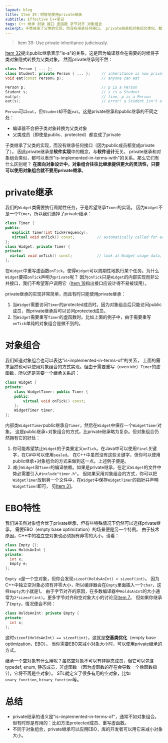 ```yaml
---
layout: blog
title: Item 39：明智地使用private继承
subtitle: Effective C++笔记
tags: C++ 继承 封装 接口 虚函数 字节对齐 对象组合
excerpt: 子类继承了父类的实现，而没有继承任何接口。 private继承和对象组合类似，都可以表示"is-implemented-in-terms-with"的关系。但对象组合往往比继承提供更大的灵活性。
---
```


> Item 39: Use private inheritance judiciously.

[Item 32][item32]提出public继承表示"is-a"的关系，这是因为编译器会在需要的时候将子类对象隐式转换为父类对象。
然而private继承则不然：

```cpp
class Person { ... };
class Student: private Person { ... };     // inheritance is now private
void eat(const Person& p);                 // anyone can eat

Person p;                                  // p is a Person
Student s;                                 // s is a Student
eat(p);                                    // fine, p is a Person
eat(s);                                    // error! a Student isn't a Person
```

`Person`可以`eat`，但`Student`却不能`eat`。这是private继承和public继承的不同之处：

* 编译器不会把子类对象转换为父类对象
* 父类成员（即使是public、protected）都变成了private

子类继承了父类的实现，而没有继承任何接口（因为public成员都变成private了）。
因此private继承是**软件实现**中的概念，与**软件设计**无关。
private继承和对象组合类似，都可以表示"is-implemented-in-terms-with"的关系。那么它们有什么区别呢？
**在面向对象设计中，对象组合往往比继承提供更大的灵活性，只要可以使用对象组合就不要用private继承**。

<!--more-->

# private继承

我们的`Widget`类需要执行周期性任务，于是希望继承`Timer`的实现。
因为`Widget`不是一个`Timer`，所以我们选择了private继承：

```cpp
class Timer {
public:
   explicit Timer(int tickFrequency);
   virtual void onTick() const;          // automatically called for each tick
};
class Widget: private Timer {
private:
  virtual void onTick() const;           // look at Widget usage data, etc.
};
```

在`Widget`中重写虚函数`onTick`，使得`Widget`可以周期性地执行某个任务。为什么`Widget`要把`onTick`声明为`private`呢？
因为`onTick`只是`Widget`的内部实现而非公共接口，我们不希望客户调用它（[Item 18][item18]指出接口应设计得不易被误用）。

private继承的实现非常简单，而且有时只能使用private继承：

1. 当`Widget`需要访问`Timer`的protected成员时。因为对象组合后只能访问public成员，而private继承后可以访问protected成员。
2. 当`Widget`需要重写`Timer`的虚函数时。比如上面的例子中，由于需要重写`onTick`单纯的对象组合是做不到的。

# 对象组合

我们知道对象组合也可以表达"is-implemented-in-terms-of"的关系，
上面的需求当然也可以使用对象组合的方式实现。但由于需要重写（override）`Timer`的虚函数，所以还是需要一个继承关系的：

```cpp
class Widget {
private:
    class WidgetTimer: public Timer {
    public:
        virtual void onTick() const;
    };
    WidgetTimer timer;
};
```

内部类`WidgetTimer`public继承自`Timer`，然后在`Widget`中保存一个`WidgetTimer`对象。
这是public继承+对象组合的方式，比private继承略为复杂。但对象组合仍然拥有它的好处：

1. 你可能希望禁止`Widget`的子类重定义`onTick`。在Java中可以使用`finel`关键字，在C#中可以使用`sealed`。
在C++中虽然没有这些关键字，但你可以使用public继承+对象组合的方式来做到这一点。上述例子便是。
2. 减小`Widget`和`Timer`的编译依赖。如果是private继承，在定义`Widget`的文件中势必需要引入`#include"timer.h"`。
但如果采用对象组合的方式，你可以把`WidgetTimer`放到另一个文件中，在`Widget`中保存`WidgetTimer`的指针并声明`WidgetTimer`即可，
见[Item 31][item31]。

# EBO特性

我们讲虽然对象组合优于private继承，但有些特殊情况下仍然可以选择private继承。
需要EBO（empty base optimization）的场景便是另一个特例。
由于技术原因，C++中的独立空对象也必须拥有非零的大小，请看：

```cpp
class Empty {}; 
class HoldsAnInt {
private:
  int x;
  Empty e;        
};
```

`Empty e`是一个空对象，但你会发现`sizeof(HoldsAnInt) > sizeof(int)`。
因为C++中独立空对象必须有非零大小，所以编译器会在`Empty`里面插入一个`char`，这样`Empty`大小就是1。
由于字节对齐的原因，在多数编译器中`HoldsAnInt`的大小通常为`2*sizeof(int)`。更多字节对齐和空对象大小的讨论见[Item 7][item7]。
但如果你继承了`Empty`，情况便会不同：

```cpp
class HoldsAnInt: private Empty {
private:
  int x;
};
```

这时`sizeof(HoldsAnInt) == sizeof(int)`，这就是**空基类优化**（empty base optimization，EBO）。
当你需要EBO来减小对象大小时，可以使用private继承的方式。

继承一个空对象有什么用呢？虽然空对象不可以有非静态成员，但它可以包含typedef, enum, 静态成员，非虚函数
（因为虚函数的存在会导致一个徐函数指针，它将不再是空对象）。
STL就定义了很多有用的空对象，比如`unary_function`, `binary_function`等。

# 总结

* private继承的语义是"is-implemented-in-terms-of"，通常不如对象组合。但有时却是有用的：比如方法protected成员、重写虚函数。
* 不同于对象组合，private继承可以应用EBO，库的开发者可以用它来减小对象大小。

[item7]: /2015/07/24/effective-cpp-7.html
[item18]: /2015/08/09/effective-cpp-18.html
[item31]: /2015/08/29/effective-cpp-31.html
[item32]: /2015/08/30/effective-cpp-32.html
